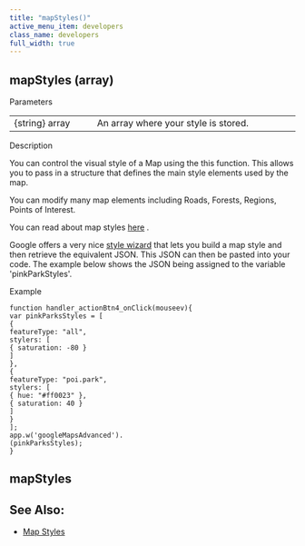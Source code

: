 ```yaml
---
title: "mapStyles()"
active_menu_item: developers
class_name: developers
full_width: true
---
```



## mapStyles (array)

Parameters

<table>
<tr>
<td width="169">
{string} array

</td>
<td width="17">
</td>
<td width="694">
An array where your style is stored.

</td>
</tr>
</table>

Description

You can control the visual style of a Map using the this function. This allows you to pass in a structure that defines the main style elements used by the map.

You can modify many map elements including Roads, Forests, Regions, Points of Interest.

You can read about map styles [here](http://code.google.com/apis/maps/documentation/javascript/styling.html) .

Google offers a very nice [style wizard](http://gmaps-samples-v3.googlecode.com/svn/trunk/styledmaps/wizard/index.html) that lets you build a map style and then retrieve the equivalent JSON. This JSON can then be pasted into your code. The example below shows the JSON being assigned to the variable 'pinkParkStyles'.

Example

    function handler_actionBtn4_onClick(mouseev){
    var pinkParksStyles = [
    {
    featureType: "all",
    stylers: [
    { saturation: -80 }
    ]
    },
    {
    featureType: "poi.park",
    stylers: [
    { hue: "#ff0023" },
    { saturation: 40 }
    ]
    }
    ];
    app.w('googleMapsAdvanced').
    (pinkParksStyles);
    }
   

## mapStyles

## See Also:

 - [Map Styles](../../../../product-guide/advanced-important-widgets/google-v3-maps-widget/map-styles)

